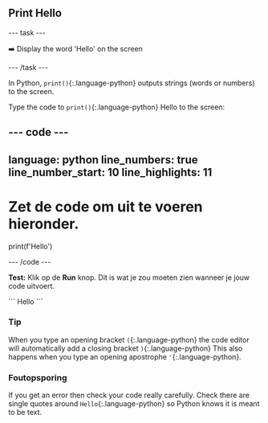 <h2 class="c-project-heading--task">Print Hello</h2>

\--- task ---

➡️ Display the word 'Hello' on the screen

\--- /task ---

In Python, `print()`{:.language-python} outputs strings (words or numbers) to the screen.

Type the code to `print()`{:.language-python} Hello to the screen:

<div class="c-project-code">

## --- code ---

language: python
line_numbers: true
line_number_start: 10
line_highlights: 11
--------------------------------------------------------

# Zet de code om uit te voeren hieronder.

print(f'Hello')

\--- /code ---

</div>

**Test:** Klik op de **Run** knop.
Dit is wat je zou moeten zien wanneer je jouw code uitvoert.

<div class="c-project-output">
```
Hello
```
</div>

<div class="c-project-callout c-project-callout--tip">

### Tip

When you type an opening bracket `(`{:.language-python} the code editor will automatically add a closing bracket `)`{:.language-python}
This also happens when you type an opening apostrophe `'`{:.language-python}.

</div>

<div class="c-project-callout c-project-callout--debug">

### Foutopsporing

If you get an error then check your code really carefully. Check there are single quotes around `Hello`{:.language-python} so Python knows it is meant to be text.

</div>
